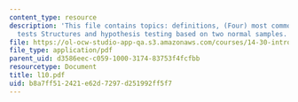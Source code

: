```yaml
---
content_type: resource
description: 'This file contains topics: definitions, (Four) most common hypothesis
  tests Structures and hypothesis testing based on two normal samples.'
file: https://ol-ocw-studio-app-qa.s3.amazonaws.com/courses/14-30-introduction-to-statistical-method-in-economics-spring-2006/b8a7ff512421e62d7297d251992ff5f7_l10.pdf
file_type: application/pdf
parent_uid: d3586eec-c059-1000-3174-83753f4fcfbb
resourcetype: Document
title: l10.pdf
uid: b8a7ff51-2421-e62d-7297-d251992ff5f7
---
```

